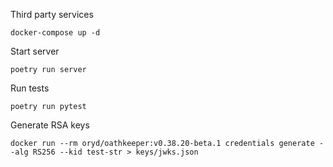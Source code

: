 Third party services
```
docker-compose up -d
```

Start server
```
poetry run server
```


Run tests
```
poetry run pytest
```

Generate RSA keys 
```
docker run --rm oryd/oathkeeper:v0.38.20-beta.1 credentials generate --alg RS256 --kid test-str > keys/jwks.json
```
